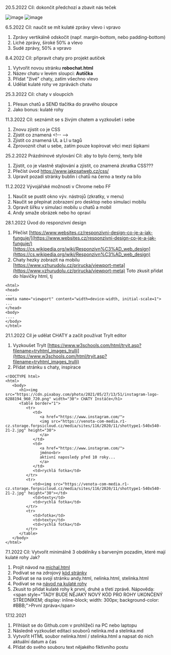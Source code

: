 20.5.2022
Cíl: dokončit předchozí a zbavit nás teček

![image](https://user-images.githubusercontent.com/932761/169534102-120ed65d-391c-4dc6-b0a6-73fac6fd18ef.png)
![image](https://user-images.githubusercontent.com/932761/169534203-a93b6736-4db8-44d4-8326-d46458d112f6.png)


6.5.2022
Cíl: naučit se mít kulaté zprávy vlevo i vpravo
1. Zprávy vertikálně odskočit (např. margin-bottom, nebo padding-bottom)
2. Liché zprávy, široké 50% a vlevo
3. Sudé zprávy, 50% a vpravo

8.4.2022
Cíl: připravit chaty pro projekt autíček
1. Vytvořit novou stránku __robochat.html__
2. Název chatu v levém sloupci: __Autíčka__
3. Přidat "živé" chaty, zatím všechno vlevo
4. Udělat kulaté rohy ve zprávách chatu 

25.3.2022
Cíl: chaty v sloupcích
1. Přesun chatů a SEND tlačítka do pravého sloupce
2. Jako bonus: kulaté rohy

11.3.2022
Cíl: seznámit se s živým chatem a vyzkoušet i sebe

1. Znovu zjistit co je CSS
2. Zjistit co znamená &lt;!-- --&gt;
3. Zjistit co znamená UL a LI u tagů
4. Zprovoznit chat u sebe, zatím pouze kopírovat věci mezi šipkami

25.2.2022
Prázdninové stylování
Cíl: aby to bylo černý, texty bílé

1. Zjistit, co je vlastně stajlování a zjistit, co znamená zkratka CSS???
2. Přečíst úvod https://www.jakpsatweb.cz/css/
3. Upravit pozadí stránky bublin i chatů na černo a texty na bílo

11.2.2022
Vývojářské možnosti v Chrome nebo FF

1. Naučit se pustit okno výv. nástrojů (zkratky, v menu)
2. Naučit se přepínat zobrazení pro desktop nebo simulaci mobilu
3. Opravit šířku v simulaci mobilu u chatů a mobil
4. Andy smaže obrázek nebo ho opraví

28.1.2022
Úvod do responzivní design

1. Přečíst [https://www.websites.cz/responzivni-design-co-je-a-jak-funguje/](https://www.websites.cz/responzivni-design-co-je-a-jak-funguje/) [https://cs.wikipedia.org/wiki/Responzivn%C3%AD_web_design](https://cs.wikipedia.org/wiki/Responzivn%C3%AD_web_design)
2. Chaty hezky zobrazit na mobilu [https://www.vzhurudolu.cz/prirucka/viewport-meta](https://www.vzhurudolu.cz/prirucka/viewport-meta)
Toto zkusit přidat do hlavičky html, tj
```
<html>
<head>
...
<meta name="viewport" content="width=device-width, initial-scale=1">
...
</head>
<body>
....
</body>
</html>
```


21.1.2022
Cíl je udělat CHATY a začít používat TryIt editor

1. Vyzkoušet TryIt [https://www.w3schools.com/html/tryit.asp?filename=tryhtml_images_trulli](https://www.w3schools.com/html/tryit.asp?filename=tryhtml_images_trulli)
2. Přidat stránku s chaty, inspirace
```
<!DOCTYPE html>
<html>
   <body>
      <h1><img src="https://cdn.pixabay.com/photo/2021/05/27/13/51/instagram-logo-6288194_960_720.png" width="30"> CHATY Instáče</h1>
      <table border="1">
         <tr>
            <td>
               <a href="https://www.instagram.com/">
               <img src="https://venota-com-media.r1-cz.storage.forpsicloud.cz/media/sites/116/2020/11/shottype1-540x540-21-2.jpg" height="30">
               </a>
            </td>
            <td>
               <a href="https://www.instagram.com/">
               jméno<br>
               aktivní naposledy před 10 roky...
               </a>
            </td>
            <td>rychlá fotka</td>
         </tr>
         <tr>
            <td><img src="https://venota-com-media.r1-cz.storage.forpsicloud.cz/media/sites/116/2020/11/shottype1-540x540-21-2.jpg" height="30"></td>
            <td>texty</td>
            <td>rychlá fotka</td>
         </tr>
         <tr>
            <td>fotka</td>
            <td>texty</td>
            <td>rychlá fotka</td>
         </tr>
      </table>
   </body>
</html>
```

7.1.2022
Cíl: Vytvořit minimálně 3 obdélníky s barveným pozadím, které mají kulaté rohy
Jak?

1. Projít návod na [michal.html](https://poskolak.github.io/michal.html)
2. Podívat se na zdrojový [kód stránky](https://github.com/Poskolak/poskolak.github.io/blob/master/michal.html)
3. Podívat se na svojí stránku andy.html, nelinka.html, stelinka.html
4. Podívat se na [návod na kulaté rohy](https://developer.mozilla.org/en-US/docs/Web/CSS/border-radius)
5. Zkusit to přidat kulaté rohy k první, druhé a třetí zprávě. Nápověda: &lt;span style=&quot;TADY BUDE NĚJAK&Yacute; NOV&Yacute; K&Oacute;D PRO ROHY UKONČEN&Yacute; STŘEDN&Iacute;KEM; display: inline-block; width: 300px; background-color: #BBB;&quot;&gt;Prvn&iacute; zpr&aacute;va&lt;/span&gt;


17.12.2021
1. Přihlásit se do Github.com v prohlížeči na PC nebo laptopu
2. Následně vyzkoušet editaci souborů nelinka.md a stelinka.md
3. Vytvořit HTML soubor nelinka.html / stelinka.html a napsat do nich aktuální datum a čas
4. Přidat do svého souboru text nějakého fiktivního postu
